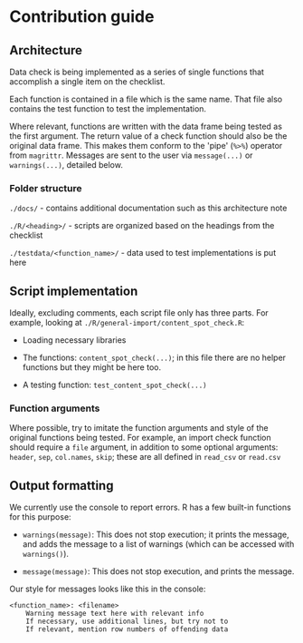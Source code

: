 # Contribution guide

## Architecture

Data check is being implemented as a series of single functions that accomplish a single item on the checklist.

Each function is contained in a file which is the same name. That file also contains the test function to test the implementation.

Where relevant, functions are written with the data frame being tested as the first argument. The return value of a check function should also be the original data frame. This makes them conform to the 'pipe' (`%>%`) operator from `magrittr`. Messages are sent to the user via `message(...)` or `warnings(...)`, detailed below.

### Folder structure

`./docs/` - contains additional documentation such as this architecture note

`./R/<heading>/` - scripts are organized based on the headings from the checklist

`./testdata/<function_name>/` - data used to test implementations is put here

## Script implementation

Ideally, excluding comments, each script file only has three parts. For example, looking at `./R/general-import/content_spot_check.R`:

* Loading necessary libraries

* The functions: `content_spot_check(...)`; in this file there are no helper functions but they might be here too.

* A testing function: `test_content_spot_check(...)`

### Function arguments

Where possible, try to imitate the function arguments and style of the original functions being tested. For example, an import check function should require a `file` argument, in addition to some optional arguments: `header`, `sep`, `col.names`, `skip`; these are all defined in `read_csv` or `read.csv`

## Output formatting

We currently use the console to report errors. R has a few built-in functions for this purpose:

* `warnings(message)`: This does not stop execution; it prints the message, and adds the message to a list of warnings (which can be accessed with `warnings()`).

* `message(message)`: This does not stop execution, and prints the message.

Our style for messages looks like this in the console:

```
<function_name>: <filename>
    Warning message text here with relevant info
    If necessary, use additional lines, but try not to
    If relevant, mention row numbers of offending data
```
